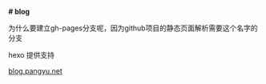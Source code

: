 **# blog**



为什么要建立gh-pages分支呢，因为github项目的静态页面解析需要这个名字的分支





hexo 提供支持



[hexo]: https://hexo.io/zh-cn/docs/one-command-deployment



[blog.pangyu.net](blog.pangyu.net)